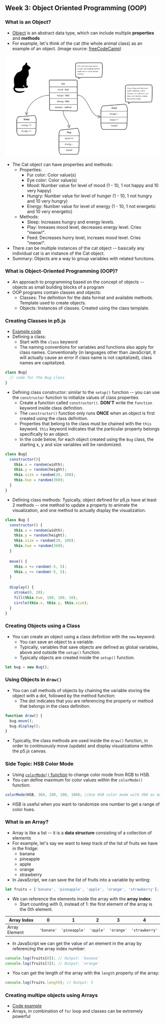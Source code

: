 ## Week 3: Object Oriented Programming (OOP)

### What is an Object?

* [Object](https://en.wikipedia.org/wiki/Object_(computer_science)) is an abstract data type, which can include multiple **properties** and **methods**
* For example, let's think of the cat (the whole animal class) as an example of an object. (image source: [freeCodeCamp](https://www.freecodecamp.org/news/object-oriented-programming-concepts-21bb035f7260/))

![Diagram of objects in programming explained using the cat as an example](cat-oop.png)

* The Cat object can have properties and methods:
  * Properties:
    * Fur color: Color value(s)
    * Eye color: Color value(s)
    * Mood: Number value for level of mood (1 - 10, 1 not happy and 10 very happy)
    * Hungry: Number value for level of hunger (1 - 10, 1 not hungry and 10 very hungry)
    * Energy: Number value for level of energy (1 - 10, 1 not energetic and 10 very energetic)
  * Methods:
    * Sleep: Increases hungry and energy levels.
    * Play: Inreases mood level, decreases energy level. Cries "meow!".
    * Feed: Decreases hunry level, increaes mood level. Cries "meow!".
* There can be multiple instances of the cat object -- basically any individual cat is an instance of the Cat object.
* Summary: Objects are a way to group variables with related functions.

### What is Object-Oriented Programming (OOP)?

* An approach to programming based on the concept of objects -- objects as small building blocks of a program
* OOP programs contain classes and objects:
  * Classes: The definition for the data format and available methods. Template used to create objects.
  * Objects: Instances of classes. Created using the class template.

### Creating Classes in p5.js

* [Example code](https://editor.p5js.org/js6450/sketches/pChh4RQzm)
* Defining a class:
  * Start with the `class` keyword
  * The naming conventions for variables and functions also apply for class names. Conventionally (in languages other than JavaScript, it will actually cause an error if class name is not capitalized), class names are capitalized.

```js
class Bug{
  // code for the Bug class
}	
```

* Defining class constructor: similar to the `setup()` function -- you can use the `constructor` function to initialize values of class properties
  * Create a function called `constructor()`. **DON'T** write the `function` keyword inside class definition.
  * The `constructor()` function only runs **ONCE** when an object is first created using the class definition.
  * Properties that belong to the class must be chained with the `this` keyword. `this` keyword indicates that the particular property belongs specifically to an object.
  * In the code below, for each object created using the `Bug` class, the starting x, y and size variables will be randomized.

```js
class Bug{
  constructor(){
    this.x = random(width);
    this.y = random(height);
    this.size = random(20, 100);
    this.hue = random(360);
  }
}
```

* Defining class methods: Typically, object defined for p5.js have at least 2 methods -- one method to update a property to animate the visualization, and one method to actually display the visualization.

```js
class Bug {
  constructor() {
    this.x = random(width);
    this.y = random(height);
    this.size = random(20, 100);
    this.hue = random(360);
  }

  move() {
    this.x += random(-5, 5);
    this.y += random(-5, 5);
  }

  display() {
    stroke(0, 20);
    fill(this.hue, 100, 100, 10);
    circle(this.x, this.y, this.size);
  }
}
```

### Creating Objects using a Class

* You can create an object using a class definition with the `new` keyword:
  * You can save an object to a variable.
  * Typically, variables that save objects are defined as global variables, above and outside the `setup()` function.
  * Typically objects are created inside the `setup()` function.

```js
let bug = new Bug();
```

### Using Objects in `draw()`

* You can call methods of objects by chaining the variable storing the object with a dot, followed by the method function:
  * The dot indicates that you are referencing the property or method that belongs in the class definition.

```js
function draw() {
  bug.move();
  bug.display();
}
```

* Typically, the class methods are used inside the `draw()` function, in order to continuously move (update) and display visualizations within the p5.js canvas.

### Side Topic: HSB Color Mode

* Using [`colorMode()` function](https://p5js.org/reference/#/p5/colorMode) to change color mode from RGB to HSB.
* You can define maximum for color values within the `colorMode()` function:

```js
colorMode(HSB, 360, 100, 100, 100); //Use HSB color mode with 360 as maximum of hue, 100 as maximum of saturation, brightness and opacity.
```

* HSB is useful when you want to randomize one number to get a range of color hues.

### What is an Array?

* Array is like a list -- it is a **data structure** consisting of a collection of elements
* For example, let's say we want to keep track of the list of fruits we have in the fridge: 
  * banana
  * pineapple
  * apple
  * orange
  * strawberry
* In JavaScript, we can save the list of fruits into a variable by writing:

```js
let fruits = ['banana', 'pineapple', 'apple', 'orange', 'strawberry'];
```

* We can reference the elements inside the array with the **array index**:
  * Start counting with 0, instead of 1: the first element of the array is the 0th element.

| Array Index   | 0          | 1             | 2         | 3          | 4              |
| ------------- | ---------- | ------------- | --------- | ---------- | -------------- |
| Array Element | `'banana'` | `'pineapple'` | `'apple'` | `'orange'` | `'strawberry'` |

* In JavaScript we can get the value of an element in the array by referencing the array index number:

```js
console.log(fruits[0]); // Output: 'banana'
console.log(fruits[3]); // Output: 'orange'
```

* You can get the length of the array with the `length` property of the array:

```js
console.log(fruits.length); // Output: 5
```

### Creating multipe objects using Arrays

* [Code example](https://editor.p5js.org/js6450/sketches/H0jydV8Uu)
* Arrays, in combination of `for` loop and classes can be extremely powerful
